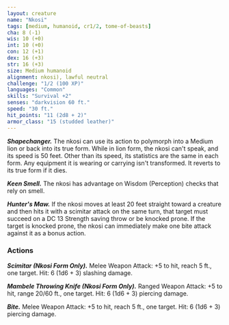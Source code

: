 ```yaml
---
layout: creature
name: "Nkosi"
tags: [medium, humanoid, cr1/2, tome-of-beasts]
cha: 8 (-1)
wis: 10 (+0)
int: 10 (+0)
con: 12 (+1)
dex: 16 (+3)
str: 16 (+3)
size: Medium humanoid
alignment: nkosi), lawful neutral
challenge: "1/2 (100 XP)"
languages: "Common"
skills: "Survival +2"
senses: "darkvision 60 ft."
speed: "30 ft."
hit_points: "11 (2d8 + 2)"
armor_class: "15 (studded leather)"
---
```


***Shapechanger.*** The nkosi can use its action to polymorph into a Medium lion or back into its true form. While in lion form, the nkosi can't speak, and its speed is 50 feet. Other than its speed, its statistics are the same in each form. Any equipment it is wearing or carrying isn't transformed. It reverts to its true form if it dies.

***Keen Smell.*** The nkosi has advantage on Wisdom (Perception) checks that rely on smell.

***Hunter's Maw.*** If the nkosi moves at least 20 feet straight toward a creature and then hits it with a scimitar attack on the same turn, that target must succeed on a DC 13 Strength saving throw or be knocked prone. If the target is knocked prone, the nkosi can immediately make one bite attack against it as a bonus action.

### Actions

***Scimitar (Nkosi Form Only).*** Melee Weapon Attack: +5 to hit, reach 5 ft., one target. Hit: 6 (1d6 + 3) slashing damage.

***Mambele Throwing Knife (Nkosi Form Only).*** Ranged Weapon Attack: +5 to hit, range 20/60 ft., one target. Hit: 6 (1d6 + 3) piercing damage.

***Bite.*** Melee Weapon Attack: +5 to hit, reach 5 ft., one target. Hit: 6 (1d6 + 3) piercing damage.

